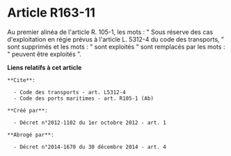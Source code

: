 # Article R163-11

Au premier alinéa de l'article R. 105-1, les mots : " Sous réserve des cas d'exploitation en régie prévus à l'article L.
5312-4 du code des transports, ” sont supprimés et les mots : " sont exploités ” sont remplacés par les mots : " peuvent être
exploités ”.

**Liens relatifs à cet article**

	**Cite**:

	  - Code des transports - art. L5312-4
	  - Code des ports maritimes - art. R105-1 (Ab)

	**Créé par**:

	  - Décret n°2012-1102 du 1er octobre 2012 - art. 1

	**Abrogé par**:

	  - Décret n°2014-1670 du 30 décembre 2014 - art. 4
